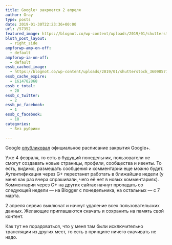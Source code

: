 ```yaml
---
title: Google+ закроется 2 апреля
author: Gray
type: posts
date: 2019-01-30T22:23:36+00:00
url: /57352
featured_image: https://blognot.co/wp-content/uploads/2019/01/shutterstock_360905711-760x400.png
bluth_post_layout:
  - right_side
ampforwp-amp-on-off:
  - default
ampforwp-ia-on-off:
  - default
essb_cached_image:
  - https://blognot.co/wp-content/uploads/2019/01/shutterstock_360905711-760x400.png
essb_cache_expire:
  - 1614782868
essb_c_total:
  - 20
essb_c_twitter:
  - 2
essb_pc_facebook:
  - 1
essb_c_facebook:
  - 18
categories:
  - Без рубрики

---
```








Google [опубликовал][1] официальное расписание закрытия Google+.

Уже 4 февраля, то есть в будущий понедельник, пользователи не смогут создавать новые страницы, профили, сообщества и ивенты. То есть, видимо, размещать сообщения и комментарии еще можно будет. Аутентификация через G+ перестанет работать в ближайшие недели (у меня как раз вчера спрашивали, чего её нет в новых комментариях). Комментарии через G+ на других сайтах начнут пропадать со следующей недели — на Blogger с понедельника, на остальных — с 7 марта.

2 апреля сервис выключат и начнут удаление всех пользовательских данных. Желающие приглашаются скачать и сохранить на память свой контент.

Как тут не порадоваться, что у меня там были исключительно трансляции из других мест, то есть в принципе ничего скачивать не надо.

 [1]: https://support.google.com/plus/answer/9195133